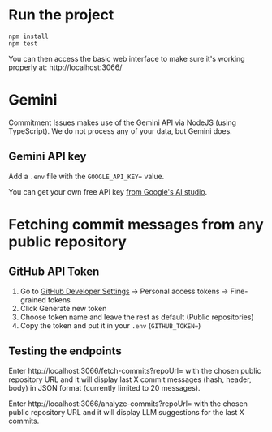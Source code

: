 # Run the project

```
npm install
npm test
```

You can then access the basic web interface to make sure it's working properly at: http://localhost:3066/

# Gemini

Commitment Issues makes use of the Gemini API via NodeJS (using TypeScript). We do not process any of your data, but Gemini does.

## Gemini API key
Add a `.env` file with the `GOOGLE_API_KEY=` value.

You can get your own free API key [from Google's AI studio](https://aistudio.google.com/app/apikey).

# Fetching commit messages from any public repository

## GitHub API Token

1. Go to [GitHub Developer Settings](https://github.com/settings/tokens) → Personal access tokens → Fine-grained tokens
2. Click Generate new token
3. Choose token name and leave the rest as default (Public repositories)
4. Copy the token and put it in your `.env` (`GITHUB_TOKEN=`)

## Testing the endpoints

Enter http://localhost:3066/fetch-commits?repoUrl= with the chosen public repository URL and it will display last X commit messages (hash, header, body) in JSON format (currently limited to 20 messages).

Enter http://localhost:3066/analyze-commits?repoUrl= with the chosen public repository URL and it will display LLM suggestions for the last X commits.
